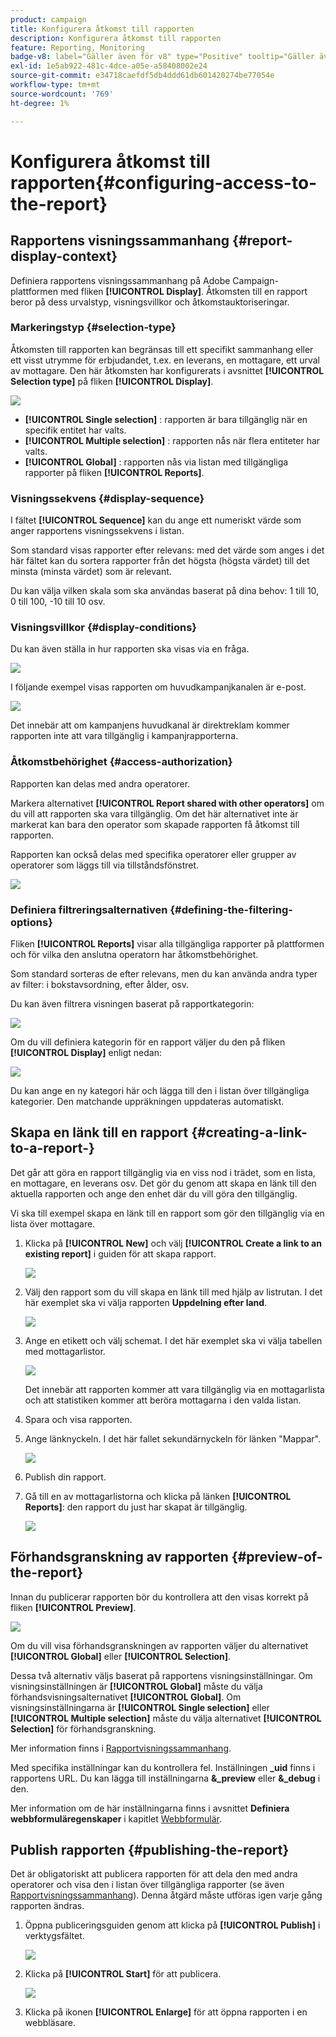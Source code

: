 ```yaml
---
product: campaign
title: Konfigurera åtkomst till rapporten
description: Konfigurera åtkomst till rapporten
feature: Reporting, Monitoring
badge-v8: label="Gäller även för v8" type="Positive" tooltip="Gäller även Campaign v8"
exl-id: 1e5ab922-481c-4dce-a05e-a58408002e24
source-git-commit: e34718caefdf5db4ddd61db601420274be77054e
workflow-type: tm+mt
source-wordcount: '769'
ht-degree: 1%

---
```


# Konfigurera åtkomst till rapporten{#configuring-access-to-the-report}



## Rapportens visningssammanhang {#report-display-context}

Definiera rapportens visningssammanhang på Adobe Campaign-plattformen med fliken **[!UICONTROL Display]**. Åtkomsten till en rapport beror på dess urvalstyp, visningsvillkor och åtkomstauktoriseringar.

### Markeringstyp {#selection-type}

Åtkomsten till rapporten kan begränsas till ett specifikt sammanhang eller ett visst utrymme för erbjudandet, t.ex. en leverans, en mottagare, ett urval av mottagare. Den här åtkomsten har konfigurerats i avsnittet **[!UICONTROL Selection type]** på fliken **[!UICONTROL Display]**.

![](assets/s_ncs_advuser_report_visibility_4.png)

* **[!UICONTROL Single selection]** : rapporten är bara tillgänglig när en specifik entitet har valts.
* **[!UICONTROL Multiple selection]** : rapporten nås när flera entiteter har valts.
* **[!UICONTROL Global]** : rapporten nås via listan med tillgängliga rapporter på fliken **[!UICONTROL Reports]**.

### Visningssekvens {#display-sequence}

I fältet **[!UICONTROL Sequence]** kan du ange ett numeriskt värde som anger rapportens visningssekvens i listan.

Som standard visas rapporter efter relevans: med det värde som anges i det här fältet kan du sortera rapporter från det högsta (högsta värdet) till det minsta (minsta värdet) som är relevant.

Du kan välja vilken skala som ska användas baserat på dina behov: 1 till 10, 0 till 100, -10 till 10 osv.

### Visningsvillkor {#display-conditions}

Du kan även ställa in hur rapporten ska visas via en fråga.

![](assets/s_ncs_advuser_report_visibility_5.png)

I följande exempel visas rapporten om huvudkampanjkanalen är e-post.

![](assets/s_ncs_advuser_report_visibility_6.png)

Det innebär att om kampanjens huvudkanal är direktreklam kommer rapporten inte att vara tillgänglig i kampanjrapporterna.

### Åtkomstbehörighet {#access-authorization}

Rapporten kan delas med andra operatorer.

Markera alternativet **[!UICONTROL Report shared with other operators]** om du vill att rapporten ska vara tillgänglig. Om det här alternativet inte är markerat kan bara den operator som skapade rapporten få åtkomst till rapporten.

Rapporten kan också delas med specifika operatorer eller grupper av operatorer som läggs till via tillståndsfönstret.

![](assets/s_ncs_advuser_report_visibility_8.png)

### Definiera filtreringsalternativen {#defining-the-filtering-options}

Fliken **[!UICONTROL Reports]** visar alla tillgängliga rapporter på plattformen och för vilka den anslutna operatorn har åtkomstbehörighet.

Som standard sorteras de efter relevans, men du kan använda andra typer av filter: i bokstavsordning, efter ålder, osv.

Du kan även filtrera visningen baserat på rapportkategorin:

![](assets/report_ovv_select_type.png)

Om du vill definiera kategorin för en rapport väljer du den på fliken **[!UICONTROL Display]** enligt nedan:

![](assets/report_select_category.png)

Du kan ange en ny kategori här och lägga till den i listan över tillgängliga kategorier. Den matchande uppräkningen uppdateras automatiskt.

## Skapa en länk till en rapport {#creating-a-link-to-a-report-}

Det går att göra en rapport tillgänglig via en viss nod i trädet, som en lista, en mottagare, en leverans osv. Det gör du genom att skapa en länk till den aktuella rapporten och ange den enhet där du vill göra den tillgänglig.

Vi ska till exempel skapa en länk till en rapport som gör den tillgänglig via en lista över mottagare.

1. Klicka på **[!UICONTROL New]** och välj **[!UICONTROL Create a link to an existing report]** i guiden för att skapa rapport.

   ![](assets/s_ncs_advuser_report_wizard_link_01.png)

1. Välj den rapport som du vill skapa en länk till med hjälp av listrutan. I det här exemplet ska vi välja rapporten **Uppdelning efter land**.

   ![](assets/s_ncs_advuser_report_wizard_link_02.png)

1. Ange en etikett och välj schemat. I det här exemplet ska vi välja tabellen med mottagarlistor.

   ![](assets/s_ncs_advuser_report_wizard_link_03.png)

   Det innebär att rapporten kommer att vara tillgänglig via en mottagarlista och att statistiken kommer att beröra mottagarna i den valda listan.

1. Spara och visa rapporten.
1. Ange länknyckeln. I det här fallet sekundärnyckeln för länken &quot;Mappar&quot;.

   ![](assets/s_ncs_advuser_report_wizard_link_04.png)

1. Publish din rapport.
1. Gå till en av mottagarlistorna och klicka på länken **[!UICONTROL Reports]**: den rapport du just har skapat är tillgänglig.

   ![](assets/s_ncs_advuser_report_wizard_link_05.png)

## Förhandsgranskning av rapporten {#preview-of-the-report}

Innan du publicerar rapporten bör du kontrollera att den visas korrekt på fliken **[!UICONTROL Preview]**.

![](assets/s_ncs_advuser_report_preview_01.png)

Om du vill visa förhandsgranskningen av rapporten väljer du alternativet **[!UICONTROL Global]** eller **[!UICONTROL Selection]**.

Dessa två alternativ väljs baserat på rapportens visningsinställningar. Om visningsinställningen är **[!UICONTROL Global]** måste du välja förhandsvisningsalternativet **[!UICONTROL Global]**. Om visningsinställningarna är **[!UICONTROL Single selection]** eller **[!UICONTROL Multiple selection]** måste du välja alternativet **[!UICONTROL Selection]** för förhandsgranskning.

Mer information finns i [Rapportvisningssammanhang](#report-display-context).

Med specifika inställningar kan du kontrollera fel. Inställningen **_uid** finns i rapportens URL. Du kan lägga till inställningarna **&amp;_preview** eller **&amp;_debug** i den.

Mer information om de här inställningarna finns i avsnittet **Definiera webbformuläregenskaper** i kapitlet [Webbformulär](../../web/using/about-web-forms.md).

## Publish rapporten {#publishing-the-report}

Det är obligatoriskt att publicera rapporten för att dela den med andra operatorer och visa den i listan över tillgängliga rapporter (se även [Rapportvisningssammanhang](#report-display-context)). Denna åtgärd måste utföras igen varje gång rapporten ändras.

1. Öppna publiceringsguiden genom att klicka på **[!UICONTROL Publish]** i verktygsfältet.

   ![](assets/s_ncs_advuser_report_publish_01.png)

1. Klicka på **[!UICONTROL Start]** för att publicera.

   ![](assets/s_ncs_advuser_report_publish_02.png)

1. Klicka på ikonen **[!UICONTROL Enlarge]** för att öppna rapporten i en webbläsare.
